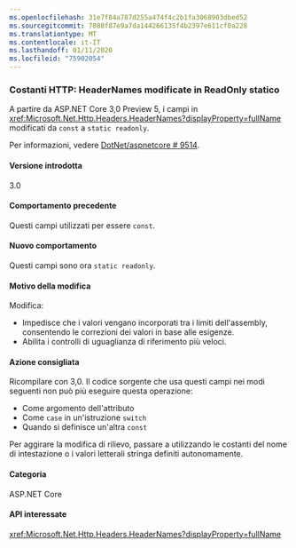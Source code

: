 ```yaml
---
ms.openlocfilehash: 31e7f84a787d255a474f4c2b1fa3068903dbed52
ms.sourcegitcommit: 7088f87e9a7da144266135f4b2397e611cf0a228
ms.translationtype: MT
ms.contentlocale: it-IT
ms.lasthandoff: 01/11/2020
ms.locfileid: "75902054"
---
```

### <a name="http-headernames-constants-changed-to-static-readonly"></a>Costanti HTTP: HeaderNames modificate in ReadOnly statico

A partire da ASP.NET Core 3,0 Preview 5, i campi in <xref:Microsoft.Net.Http.Headers.HeaderNames?displayProperty=fullName> modificati da `const` a `static readonly`.

Per informazioni, vedere [DotNet/aspnetcore # 9514](https://github.com/dotnet/aspnetcore/issues/9514).

#### <a name="version-introduced"></a>Versione introdotta

3.0

#### <a name="old-behavior"></a>Comportamento precedente

Questi campi utilizzati per essere `const`.

#### <a name="new-behavior"></a>Nuovo comportamento

Questi campi sono ora `static readonly`.

#### <a name="reason-for-change"></a>Motivo della modifica

Modifica:

* Impedisce che i valori vengano incorporati tra i limiti dell'assembly, consentendo le correzioni dei valori in base alle esigenze.
* Abilita i controlli di uguaglianza di riferimento più veloci.

#### <a name="recommended-action"></a>Azione consigliata

Ricompilare con 3,0. Il codice sorgente che usa questi campi nei modi seguenti non può più eseguire questa operazione:

* Come argomento dell'attributo
* Come `case` in un'istruzione `switch`
* Quando si definisce un'altra `const`

Per aggirare la modifica di rilievo, passare a utilizzando le costanti del nome di intestazione o i valori letterali stringa definiti autonomamente.

#### <a name="category"></a>Categoria

ASP.NET Core

#### <a name="affected-apis"></a>API interessate

<xref:Microsoft.Net.Http.Headers.HeaderNames?displayProperty=fullName>

<!-- 

#### Affected APIs

`T:Microsoft.Net.Http.Headers.HeaderNames`

-->
